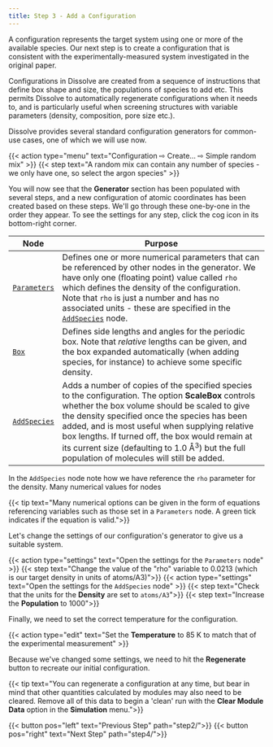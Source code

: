 ```yaml
---
title: Step 3 - Add a Configuration
---
```



A configuration represents the target system using one or more of the available species. Our next step is to create a configuration that is consistent with the experimentally-measured system investigated in the original paper.

Configurations in Dissolve are created from a sequence of instructions that define box shape and size, the populations of species to add etc. This permits Dissolve to automatically regenerate configurations when it needs to, and is particularly useful when screening structures with variable parameters (density, composition, pore size etc.).

Dissolve provides several standard configuration generators for common-use cases, one of which we will use now.

{{< action type="menu" text="Configuration &#8680; Create... &#8680; Simple random mix" >}}
{{< step text="A random mix can contain any number of species - we only have one, so select the argon species" >}}


You will now see that the **Generator** section has been populated with several steps, and a new configuration of atomic coordinates has been created based on these steps.  We'll go through these one-by-one in the order they appear. To see the settings for any step, click the cog icon in its bottom-right corner.

| Node | Purpose |
|------|---------|
| [`Parameters`](../../userguide/nodes/parameters) | Defines one or more numerical parameters that can be referenced by other nodes in the generator. We have only one (floating point) value called `rho` which defines the density of the configuration. Note that `rho` is just a number and has no associated units - these are specified in the [`AddSpecies`](../../userguide/nodes/addspecies) node. |
| [`Box`](../../userguide/nodes/box)   | Defines side lengths and angles for the periodic box. Note that _relative_ lengths can be given, and the box expanded automatically (when adding species, for instance) to achieve some specific density. |
| [`AddSpecies`](../../userguide/nodes/addspecies) | Adds a number of copies of the specified species to the configuration. The option **ScaleBox** controls whether the box volume should be scaled to give the density specified once the species has been added, and is most useful when supplying relative box lengths. If turned off, the box would remain at its current size (defaulting to 1.0 &#8491;<sup>3</sup>) but the full population of molecules will still be added. |

In the `AddSpecies` node note how we have reference the `rho` parameter for the density. Many numerical values for nodes 

{{< tip text="Many numerical options can be given in the form of equations referencing variables such as those set in a `Parameters` node. A green tick indicates if the equation is valid.">}}

Let's change the settings of our configuration's generator to give us a suitable system.

{{< action type="settings" text="Open the settings for the `Parameters` node" >}}
{{< step text="Change the value of the \"rho\" variable to 0.0213 (which is our target density in units of atoms/A3)">}}
{{< action type="settings" text="Open the settings for the `AddSpecies` node" >}}
{{< step text="Check that the units for the **Density** are set to `atoms/A3`">}}
{{< step text="Increase the **Population** to 1000">}}

Finally, we need to set the correct temperature for the configuration.

{{< action type="edit" text="Set the **Temperature** to 85 K to match that of the experimental measurement" >}}

Because we've changed some settings, we need to hit the **Regenerate** button to recreate our initial configuration.

{{< tip text="You can regenerate a configuration at any time, but bear in mind that other quantities calculated by modules may also need to be cleared. Remove all of this data to begin a 'clean' run with the **Clear Module Data** option in the **Simulation** menu.">}}

{{< button pos="left" text="Previous Step" path="step2/">}}
{{< button pos="right" text="Next Step" path="step4/">}}
